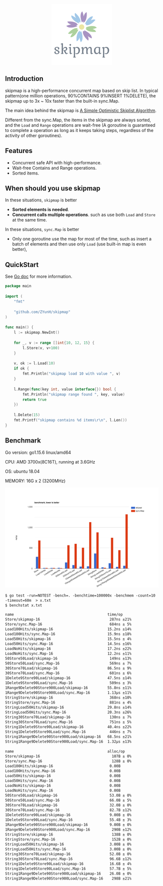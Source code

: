 <p align="center">
  <img src="https://raw.githubusercontent.com/ZYunH/public-data/master/skipmap-logo.png"/>
</p>

## Introduction

skipmap is a high-performance concurrent map based on skip list. In typical pattern(one million operations, 90%CONTAINS 9%INSERT 1%DELETE), the skipmap up to 3x ~ 10x faster than the built-in sync.Map.

The main idea behind the skipmap is [A Simple Optimistic Skiplist Algorithm](<https://people.csail.mit.edu/shanir/publications/LazySkipList.pdf>).

Different from the sync.Map, the items in the skipmap are always sorted, and the `Load` and `Range` operations are wait-free (A goroutine is guaranteed to complete a operation as long as it keeps taking steps, regardless of the activity of other goroutines).



## Features

- Concurrent safe API with high-performance.
- Wait-free Contains and Range operations.
- Sorted items.



## When should you use skipmap

In these situations, `skipmap` is better

- **Sorted elements is needed**.
- **Concurrent calls multiple operations**. such as use both `Load` and `Store` at the same time.

In these situations, `sync.Map` is better

- Only one goroutine use the map for most of the time, such as insert a batch of elements and then use only `Load` (use built-in map is even better), 



## QuickStart

See [Go doc](https://pkg.go.dev/github.com/ZYunH/skipmap) for more information.

```go
package main

import (
	"fmt"

	"github.com/ZYunH/skipmap"
)

func main() {
	l := skipmap.NewInt()

	for _, v := range []int{10, 12, 15} {
		l.Store(v, v+100)
	}

	v, ok := l.Load(10)
	if ok {
		fmt.Println("skipmap load 10 with value ", v)
	}

	l.Range(func(key int, value interface{}) bool {
		fmt.Println("skipmap range found ", key, value)
		return true
	})

	l.Delete(15)
	fmt.Printf("skipmap contains %d items\r\n", l.Len())
}

```



## Benchmark

Go version: go1.15.6 linux/amd64

CPU: AMD 3700x(8C16T), running at 3.6GHz

OS: ubuntu 18.04

MEMORY: 16G x 2 (3200MHz)

![benchmark](https://raw.githubusercontent.com/ZYunH/public-data/master/skipmap-benchmark.png)

```shell
$ go test -run=NOTEST -bench=. -benchtime=100000x -benchmem -count=10 -timeout=60m  > x.txt
$ benchstat x.txt
```

```
name                                           time/op
Store/skipmap-16                                287ns ±21%
Store/sync.Map-16                               684ns ± 5%
Load100Hits/skipmap-16                         15.2ns ±14%
Load100Hits/sync.Map-16                        15.9ns ±18%
Load50Hits/skipmap-16                          15.5ns ± 4%
Load50Hits/sync.Map-16                         14.5ns ±16%
LoadNoHits/skipmap-16                          17.2ns ±22%
LoadNoHits/sync.Map-16                         12.2ns ±11%
50Store50Load/skipmap-16                        149ns ±13%
50Store50Load/sync.Map-16                       569ns ± 7%
30Store70Load/skipmap-16                       86.5ns ± 9%
30Store70Load/sync.Map-16                       601ns ± 6%
1Delete9Store90Load/skipmap-16                 47.5ns ±14%
1Delete9Store90Load/sync.Map-16                 509ns ± 3%
1Range9Delete90Store900Load/skipmap-16         55.8ns ±11%
1Range9Delete90Store900Load/sync.Map-16        1.13µs ±11%
StringStore/skipmap-16                          368ns ±10%
StringStore/sync.Map-16                         881ns ± 4%
StringLoad50Hits/skipmap-16                    29.8ns ±14%
StringLoad50Hits/sync.Map-16                   20.3ns ±26%
String30Store70Load/skipmap-16                  130ns ± 7%
String30Store70Load/sync.Map-16                 751ns ± 5%
String1Delete9Store90Load/skipmap-16           40.4ns ±22%
String1Delete9Store90Load/sync.Map-16           446ns ± 7%
String1Range9Delete90Store900Load/skipmap-16   68.5ns ±21%
String1Range9Delete90Store900Load/sync.Map-16  1.32µs ±13%

name                                           alloc/op
Store/skipmap-16                                 107B ± 0%
Store/sync.Map-16                                128B ± 0%
Load100Hits/skipmap-16                          0.00B     
Load100Hits/sync.Map-16                         0.00B     
Load50Hits/skipmap-16                           0.00B     
Load50Hits/sync.Map-16                          0.00B     
LoadNoHits/skipmap-16                           0.00B     
LoadNoHits/sync.Map-16                          0.00B     
50Store50Load/skipmap-16                        53.0B ± 0%
50Store50Load/sync.Map-16                       66.0B ± 5%
30Store70Load/skipmap-16                        32.0B ± 0%
30Store70Load/sync.Map-16                       82.7B ±12%
1Delete9Store90Load/skipmap-16                  9.00B ± 0%
1Delete9Store90Load/sync.Map-16                 55.4B ± 3%
1Range9Delete90Store900Load/skipmap-16          9.00B ± 0%
1Range9Delete90Store900Load/sync.Map-16          290B ±12%
StringStore/skipmap-16                           138B ± 0%
StringStore/sync.Map-16                          152B ± 0%
StringLoad50Hits/skipmap-16                     3.00B ± 0%
StringLoad50Hits/sync.Map-16                    3.00B ± 0%
String30Store70Load/skipmap-16                  52.0B ± 0%
String30Store70Load/sync.Map-16                 96.6B ±12%
String1Delete9Store90Load/skipmap-16            16.6B ± 4%
String1Delete9Store90Load/sync.Map-16           57.7B ± 5%
String1Range9Delete90Store900Load/skipmap-16    26.0B ± 0%
String1Range9Delete90Store900Load/sync.Map-16    298B ±21%
```